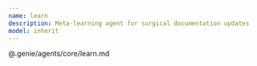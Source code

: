 ```yaml
---
name: learn
description: Meta-learning agent for surgical documentation updates
model: inherit
---
```


@.genie/agents/core/learn.md
